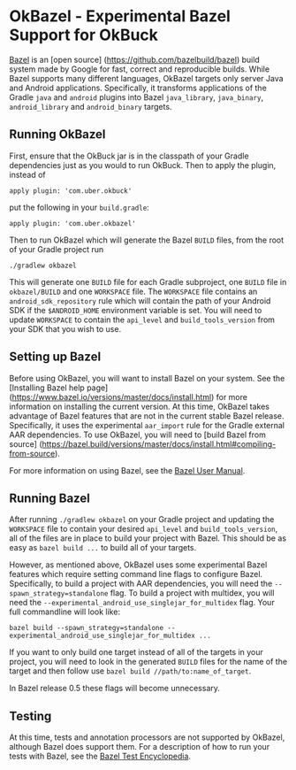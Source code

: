 # OkBazel - Experimental Bazel Support for OkBuck

[Bazel](https://bazel.build) is an [open source]
(https://github.com/bazelbuild/bazel) build system made by Google for
fast, correct and reproducible builds. While Bazel supports many different
languages, OkBazel targets only server Java and Android applications.
Specifically, it transforms applications of the Gradle `java` and `android`
plugins into Bazel `java_library`, `java_binary`, `android_library` and
`android_binary` targets.

## Running OkBazel

First, ensure that the OkBuck jar is in the classpath of your Gradle
dependencies just as you would to run OkBuck. Then to apply the plugin, instead
of

    apply plugin: 'com.uber.okbuck'

put the following in your `build.gradle`:

    apply plugin: 'com.uber.okbazel'

Then to run OkBazel which will generate the Bazel `BUILD` files, from the root
of your Gradle project run

    ./gradlew okbazel

This will generate one `BUILD` file for each Gradle subproject, one `BUILD` file
in `okbazel/BUILD` and one `WORKSPACE` file. The `WORKSPACE` file contains an
`android_sdk_repository` rule which will contain the path of your Android SDK if
the `$ANDROID_HOME` environment variable is set. You will need to update
`WORKSPACE` to contain the `api_level` and `build_tools_version` from your SDK
that you wish to use.

## Setting up Bazel

Before using OkBazel, you will want to install Bazel on your system. See the
[Installing Bazel help page]
(https://www.bazel.io/versions/master/docs/install.html) for more information on
installing the current version. At this time, OkBazel takes advantage of Bazel
features that are not in the current stable Bazel release. Specifically, it uses
the experimental `aar_import` rule for the Gradle external AAR dependencies. To
use OkBazel, you will need to [build Bazel from source]
(https://bazel.build/versions/master/docs/install.html#compiling-from-source).

For more information on using
Bazel, see the [Bazel User
Manual](https://www.bazel.io/versions/master/docs/bazel-user-manual.html).

## Running Bazel

After running `./gradlew okbazel` on your Gradle project and updating the
`WORKSPACE` file to contain your desired `api_level` and `build_tools_version`,
all of the files are in place to build your project with Bazel. This should be as
easy as `bazel build ...` to build all of your targets.

However, as mentioned above, OkBazel uses some experimental Bazel features which
require setting command line flags to configure Bazel. Specifically, to build a
project with AAR dependencies, you will need the `--spawn_strategy=standalone`
flag. To build a project with multidex, you will need the
`--experimental_android_use_singlejar_for_multidex` flag. Your full commandline will
look like:

    bazel build --spawn_strategy=standalone --experimental_android_use_singlejar_for_multidex ...

If you want to only build one target instead of all of the targets in your project,
you will need to look in the generated `BUILD` files for the name of the target and
then follow use `bazel build //path/to:name_of_target`.

In Bazel release 0.5 these flags will become unnecessary. 

## Testing

At this time, tests and annotation processors are not supported by OkBazel,
although Bazel does support them. For a description of how to run your tests
with Bazel, see the [Bazel Test
Encyclopedia](https://bazel.build/versions/master/docs/test-encyclopedia.html).
